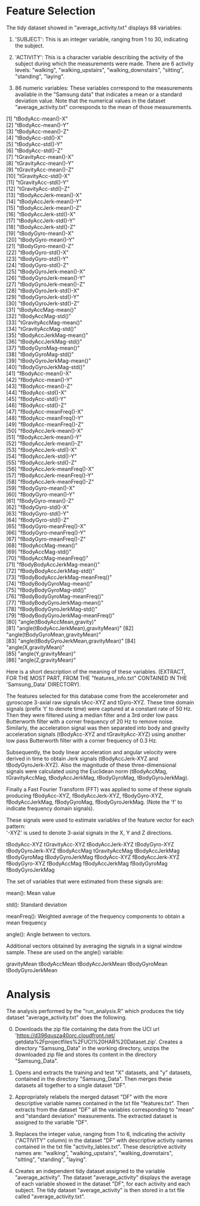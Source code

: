 Feature Selection 
=================

The tidy dataset showed in "average_activity.txt" displays 88 variables:

1. 'SUBJECT': This is an integer variable, ranging from 1 to 30, indicating the subject.

2. 'ACTIVITY': This is a character variable describing the activity of the subject
during which the measurements were made. There are 6 activity levels: "walking", "walking_upstairs", "walking_downstairs", "sitting", "standing", "laying". 

3. 86 numeric variables: These variables correspond to the measurements available in the
"Samsung data" that indicates a mean or a standard deviation value. Note that the 
numerical values in the dataset "average_activity.txt" corresponds to the mean of those 
measurements.

[1] "tBodyAcc-mean()-X"                   
 [2] "tBodyAcc-mean()-Y"                   
 [3] "tBodyAcc-mean()-Z"                   
 [4] "tBodyAcc-std()-X"                    
 [5] "tBodyAcc-std()-Y"                    
 [6] "tBodyAcc-std()-Z"                    
 [7] "tGravityAcc-mean()-X"                
 [8] "tGravityAcc-mean()-Y"                
 [9] "tGravityAcc-mean()-Z"                
[10] "tGravityAcc-std()-X"                 
[11] "tGravityAcc-std()-Y"                 
[12] "tGravityAcc-std()-Z"                 
[13] "tBodyAccJerk-mean()-X"               
[14] "tBodyAccJerk-mean()-Y"               
[15] "tBodyAccJerk-mean()-Z"               
[16] "tBodyAccJerk-std()-X"                
[17] "tBodyAccJerk-std()-Y"                
[18] "tBodyAccJerk-std()-Z"                
[19] "tBodyGyro-mean()-X"                  
[20] "tBodyGyro-mean()-Y"                  
[21] "tBodyGyro-mean()-Z"                  
[22] "tBodyGyro-std()-X"                   
[23] "tBodyGyro-std()-Y"                   
[24] "tBodyGyro-std()-Z"                   
[25] "tBodyGyroJerk-mean()-X"              
[26] "tBodyGyroJerk-mean()-Y"              
[27] "tBodyGyroJerk-mean()-Z"              
[28] "tBodyGyroJerk-std()-X"               
[29] "tBodyGyroJerk-std()-Y"               
[30] "tBodyGyroJerk-std()-Z"               
[31] "tBodyAccMag-mean()"                  
[32] "tBodyAccMag-std()"                   
[33] "tGravityAccMag-mean()"               
[34] "tGravityAccMag-std()"                
[35] "tBodyAccJerkMag-mean()"              
[36] "tBodyAccJerkMag-std()"               
[37] "tBodyGyroMag-mean()"                 
[38] "tBodyGyroMag-std()"                  
[39] "tBodyGyroJerkMag-mean()"             
[40] "tBodyGyroJerkMag-std()"              
[41] "fBodyAcc-mean()-X"                   
[42] "fBodyAcc-mean()-Y"                   
[43] "fBodyAcc-mean()-Z"                   
[44] "fBodyAcc-std()-X"                    
[45] "fBodyAcc-std()-Y"                    
[46] "fBodyAcc-std()-Z"                    
[47] "fBodyAcc-meanFreq()-X"               
[48] "fBodyAcc-meanFreq()-Y"               
[49] "fBodyAcc-meanFreq()-Z"               
[50] "fBodyAccJerk-mean()-X"               
[51] "fBodyAccJerk-mean()-Y"               
[52] "fBodyAccJerk-mean()-Z"               
[53] "fBodyAccJerk-std()-X"                
[54] "fBodyAccJerk-std()-Y"                
[55] "fBodyAccJerk-std()-Z"                
[56] "fBodyAccJerk-meanFreq()-X"           
[57] "fBodyAccJerk-meanFreq()-Y"           
[58] "fBodyAccJerk-meanFreq()-Z"           
[59] "fBodyGyro-mean()-X"                  
[60] "fBodyGyro-mean()-Y"                  
[61] "fBodyGyro-mean()-Z"                  
[62] "fBodyGyro-std()-X"                   
[63] "fBodyGyro-std()-Y"                   
[64] "fBodyGyro-std()-Z"                   
[65] "fBodyGyro-meanFreq()-X"              
[66] "fBodyGyro-meanFreq()-Y"              
[67] "fBodyGyro-meanFreq()-Z"              
[68] "fBodyAccMag-mean()"                  
[69] "fBodyAccMag-std()"                   
[70] "fBodyAccMag-meanFreq()"              
[71] "fBodyBodyAccJerkMag-mean()"          
[72] "fBodyBodyAccJerkMag-std()"           
[73] "fBodyBodyAccJerkMag-meanFreq()"      
[74] "fBodyBodyGyroMag-mean()"             
[75] "fBodyBodyGyroMag-std()"              
[76] "fBodyBodyGyroMag-meanFreq()"         
[77] "fBodyBodyGyroJerkMag-mean()"         
[78] "fBodyBodyGyroJerkMag-std()"          
[79] "fBodyBodyGyroJerkMag-meanFreq()"     
[80] "angle(tBodyAccMean,gravity)"         
[81] "angle(tBodyAccJerkMean),gravityMean)"
[82] "angle(tBodyGyroMean,gravityMean)"    
[83] "angle(tBodyGyroJerkMean,gravityMean)"
[84] "angle(X,gravityMean)"                
[85] "angle(Y,gravityMean)"                
[86] "angle(Z,gravityMean)"


Here is a short description of the meaning of these variables. (EXTRACT, FOR THE MOST 
PART, FROM THE "features_info.txt" CONTAINED IN THE 'Samsung_Data' DIRECTORY).


The features selected for this database come from the accelerometer and gyroscope 3-axial 
raw signals tAcc-XYZ and tGyro-XYZ. These time domain signals (prefix 't' to denote time) 
were captured at a constant rate of 50 Hz. Then they were filtered using a median filter 
and a 3rd order low pass Butterworth filter with a corner frequency of 20 Hz to remove 
noise. Similarly, the acceleration signal was then separated into body and gravity 
acceleration signals (tBodyAcc-XYZ and tGravityAcc-XYZ) using another low pass 
Butterworth filter with a corner frequency of 0.3 Hz. 


Subsequently, the body linear acceleration and angular velocity were derived in time 
to obtain Jerk signals (tBodyAccJerk-XYZ and tBodyGyroJerk-XYZ). Also the magnitude of 
these three-dimensional signals were calculated using the Euclidean norm (tBodyAccMag, 
tGravityAccMag, tBodyAccJerkMag, tBodyGyroMag, tBodyGyroJerkMag). 

Finally a Fast Fourier Transform (FFT) was applied to some of these signals producing
fBodyAcc-XYZ, fBodyAccJerk-XYZ, fBodyGyro-XYZ, fBodyAccJerkMag, fBodyGyroMag,
fBodyGyroJerkMag. (Note the 'f' to indicate frequency domain signals). 

These signals were used to estimate variables of the feature vector for each pattern:  
'-XYZ' is used to denote 3-axial signals in the X, Y and Z directions.

tBodyAcc-XYZ
tGravityAcc-XYZ
tBodyAccJerk-XYZ
tBodyGyro-XYZ
tBodyGyroJerk-XYZ
tBodyAccMag
tGravityAccMag
tBodyAccJerkMag
tBodyGyroMag
tBodyGyroJerkMag
fBodyAcc-XYZ
fBodyAccJerk-XYZ
fBodyGyro-XYZ
fBodyAccMag
fBodyAccJerkMag
fBodyGyroMag
fBodyGyroJerkMag

The set of variables that were estimated from these signals are: 

mean(): Mean value

std(): Standard deviation

meanFreq(): Weighted average of the frequency components to obtain a mean frequency

angle(): Angle between to vectors.

Additional vectors obtained by averaging the signals in a signal window sample. These are 
used on the angle() variable:

gravityMean
tBodyAccMean
tBodyAccJerkMean
tBodyGyroMean
tBodyGyroJerkMean



Analysis
========

The analysis performed by the "run_analysis.R" which produces the tidy dataset 
"average_activity.txt" does the following.

0. Downloads the zip file containing the data from the UCI url 'https://d396qusza40orc.cloudfront.net/
getdata%2Fprojectfiles%2FUCI%20HAR%20Dataset.zip'. Creates a directory "Samsung_Data" in the working directory, unzips the downloaded zip file and stores its content in the directory "Samsung_Data".


1. Opens and extracts the training and test "X" datasets, and "y" datasets, contained in the directory "Samsung_Data". Then merges these datasets all together to a single dataset "DF".


2. Appropriately relabels the merged dataset "DF" with the more descriptive variable names contained in the txt file "features.txt". Then extracts from the dataset "DF" all the variables corresponding to "mean" and "standard deviation" measurements. The extracted dataset is assigned to the variable "DF". 


3. Replaces the integer value, ranging from 1 to 6, indicating the activity ("ACTIVITY" column) in the dataset "DF" with descriptive activity names contained in the txt file "activity_lables.txt". These descriptive activity names are: "walking", "walking_upstairs", "walking_downstairs", "sitting", "standing", "laying".


4. Creates an independent tidy dataset assigned to the variable "average_activity". The dataset "average_activity" displays the average of each variable showed in the dataset "DF", for each activity and each subject. The tidy dataset "average_activity" is then stored in a txt file called "average_activity.txt". 

